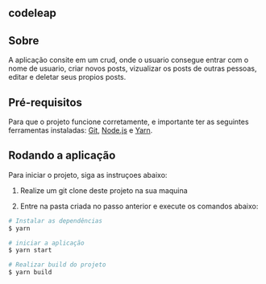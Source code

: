 ## codeleap

## Sobre

A aplicação consite em um crud, onde o usuario consegue entrar com o nome de usuario, criar novos posts, vizualizar os posts de outras pessoas, editar e deletar seus propios posts.

## Pré-requisitos

Para que o projeto funcione corretamente, e importante ter as seguintes ferramentas instaladas:
[Git](https://git-scm.com), [Node.js](https://nodejs.org/en/) e [Yarn](https://yarnpkg.com/).

## Rodando a aplicação

Para iniciar o projeto, siga as instruçoes abaixo:

1. Realize um git clone deste projeto na sua maquina

2. Entre na pasta criada no passo anterior e execute os comandos abaixo:

```bash
# Instalar as dependências
$ yarn

# iniciar a aplicação
$ yarn start

# Realizar build do projeto
$ yarn build
```

